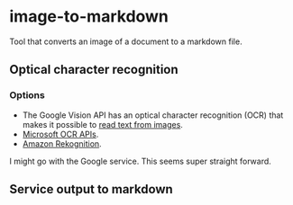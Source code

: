 # image-to-markdown
Tool that converts an image of a document to a markdown file.

## Optical character recognition
### Options
- The Google Vision API has an optical character recognition (OCR) that makes it possible to [read text from images](https://cloud.google.com/vision/docs/ocr).
- [Microsoft OCR APIs](https://docs.microsoft.com/en-us/azure/cognitive-services/computer-vision/overview-ocr).
- [Amazon Rekognition](https://docs.aws.amazon.com/rekognition/latest/dg/text-detection.html).

I might go with the Google service. This seems super straight forward.

## Service output to markdown
